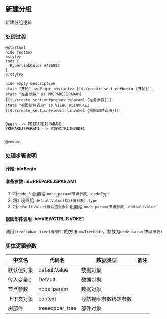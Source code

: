 ## 新建分组 <!-- {docsify-ignore-all} -->

   新建分组逻辑

### 处理过程

```plantuml
@startuml
hide footbox
<style>
root {
  HyperlinkColor #42b983
}
</style>

hide empty description
state "开始" as Begin <<start>> [[$./create_section#begin {开始}]]
state "准备参数" as PREPAREJSPARAM1  [[$./create_section#preparejsparam1 {准备参数}]]
state "视图部件调用" as VIEWCTRLINVOKE1  [[$./create_section#viewctrlinvoke1 {视图部件调用}]]


Begin --> PREPAREJSPARAM1
PREPAREJSPARAM1 --> VIEWCTRLINVOKE1


@enduml
```


### 处理步骤说明

#### 开始 :id=Begin




#### 准备参数 :id=PREPAREJSPARAM1



1. 将`node_3` 设置给  `node_param(节点参数).nodeType`
2. 将`2` 设置给  `defaultValue(默认值对象).type`
3. 将`defaultValue(默认值对象)` 设置给  `node_param(节点参数).defaultValue`

#### 视图部件调用 :id=VIEWCTRLINVOKE1



调用`treeexpbar_tree(树部件)`的方法`newTreeNode`，参数为`node_param(节点参数)`


### 实体逻辑参数

|    中文名   |    代码名    |  数据类型      |备注 |
| --------| --------| --------  | --------   |
|默认值对象|defaultValue|数据对象||
|传入变量(<i class="fa fa-check"/></i>)|Default|数据对象||
|节点参数|node_param|数据对象||
|上下文对象|context|导航视图参数绑定参数||
|树部件|treeexpbar_tree|部件对象||
